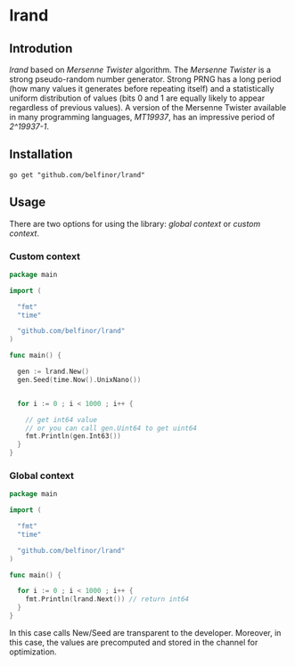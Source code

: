 # lrand

## Introdution

*lrand* based on *Mersenne Twister* algorithm. The *Mersenne Twister* is a strong pseudo-random number generator. Strong PRNG has a long period (how many values it generates before repeating itself) and a statistically uniform distribution of values (bits 0 and 1 are equally likely to appear regardless of previous values). A version of the Mersenne Twister available in many programming languages, *MT19937*, has an impressive period of *2^19937-1*.

## Installation

```
go get "github.com/belfinor/lrand"
```

## Usage

There are two options for using the library: *global context* or *custom context*.

### Custom context

```go
package main

import (

  "fmt"
  "time"

  "github.com/belfinor/lrand"
)

func main() {

  gen := lrand.New()
  gen.Seed(time.Now().UnixNano())


  for i := 0 ; i < 1000 ; i++ {

    // get int64 value
    // or you can call gen.Uint64 to get uint64
    fmt.Println(gen.Int63())
  }
}
```

### Global context

```go
package main

import (

  "fmt"
  "time"

  "github.com/belfinor/lrand"
)

func main() {

  for i := 0 ; i < 1000 ; i++ {
    fmt.Println(lrand.Next()) // return int64
  }
}
```

In this case calls New/Seed are transparent to the developer. Moreover, in this case, the values ​​are precomputed and stored in the channel for optimization.
